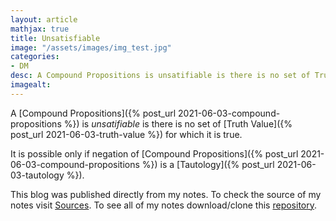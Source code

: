 ```yaml
---
layout: article
mathjax: true
title: Unsatisfiable
image: "/assets/images/img_test.jpg"
categories:
- DM
desc: A Compound Propositions is unsatifiable is there is no set of Truth Value for which it is true. 
imagealt: 
---
```


A [Compound Propositions]({% post_url 2021-06-03-compound-propositions %}) is *unsatifiable* is there is no set of [Truth Value]({% post_url 2021-06-03-truth-value %}) for which it is true.

It is possible only if negation of [Compound Propositions]({% post_url 2021-06-03-compound-propositions %}) is a [Tautology]({% post_url 2021-06-03-tautology %}).

This blog was published directly from my notes.
To check the source of my notes visit [Sources](sources.html).
To see all of my notes download/clone this [repository](https://github.com/bovem/CS).